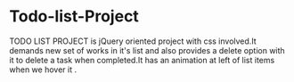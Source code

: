 # Todo-list-Project
TODO LIST PROJECT is jQuery oriented project with css involved.It demands new set of works in it's list and also provides a delete option with it to delete a task when completed.It has an animation at left of list items when we hover it .  
